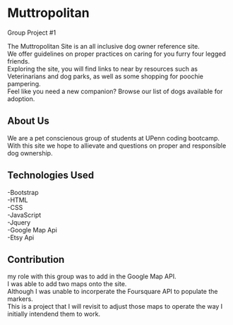 # Muttropolitan
Group Project #1

The Muttropolitan Site is an all inclusive dog owner reference site.<br>
 We offer guidelines on proper practices on caring for you furry four legged friends.<br> Exploring the site, you will find links to near by resources such as Veterinarians and dog parks, as well as some shopping for poochie pampering.<br>
 Feel like you need a new companion? Browse our list of dogs available for adoption.<br>

 ## About Us

 We are a pet conscienous group of students at UPenn coding bootcamp.<br> 
 With this site we hope to allievate and questions on proper and responsible dog ownership.<br>

 ## Technologies Used

 -Bootstrap<br>
 -HTML<br>
 -CSS<br>
 -JavaScript<br>
 -Jquery<br>
 -Google Map Api<br>
 -Etsy Api<br>

 ## Contribution

 my role with this group was to add in the Google Map API.<br>
 I was able to add two maps onto the site.<br>
 Although I was unable to incorperate the Foursquare API to populate the markers.<br>
 This is a project that I will revisit to adjust those maps to operate the way I initially intendend them to work. 